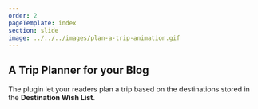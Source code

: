 ```yaml
---
order: 2
pageTemplate: index
section: slide
image: ../../../images/plan-a-trip-animation.gif
---
```


## A Trip Planner for your Blog

The plugin let your readers plan a trip based on the destinations stored in the **Destination Wish List**.